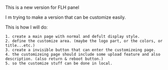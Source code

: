This is a  new version for FLH panel

I m trying to make a version that can be customize easily.

This is how I will do:

    1. create a main page with normal and defult display style.
    2. define the customize area. (maybe the logo part, or the colors, or title...etc.)
    3. create a invisible button that can enter the customizeing page.
    4. the customizeing page should include some upload feature and also description. (also return & reboot button.)
    5. so the customize stuff can be done in local.